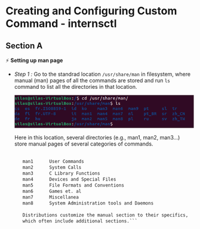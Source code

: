 # Creating and Configuring Custom Command - internsctl
## Section A
⚡ **Setting up man page**
- *Step 1 :* Go to the standrad location `/usr/share/man` in filesystem, where manual (man) pages of all the commands are stored and run `ls` command to list all the directories in that location.

  <img src = "/images/Setting_Up_Man_Page_step-1.png">
  
  Here in this location, several directories (e.g., man1, man2, man3...) store manual pages of several categories of commands.
  
   ```   The standard sections of the manual include:

      man1      User Commands
      man2      System Calls
      man3      C Library Functions
      man4      Devices and Special Files
      man5      File Formats and Conventions
      man6      Games et. al
      man7      Miscellanea
      man8      System Administration tools and Daemons

      Distributions customize the manual section to their specifics,
      which often include additional sections.```
